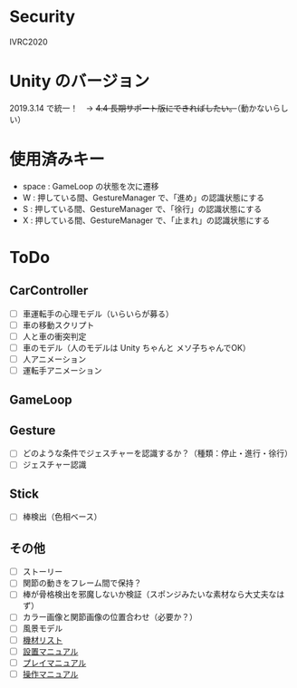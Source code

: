 # Security
IVRC2020

# Unity のバージョン
2019.3.14 で統一！　→ ~~4.4 長期サポート版にできればしたい。~~（動かないらしい）

# 使用済みキー
- space : GameLoop の状態を次に遷移
- W : 押している間、GestureManager で、「進め」の認識状態にする
- S : 押している間、GestureManager で、「徐行」の認識状態にする
- X : 押している間、GestureManager で、「止まれ」の認識状態にする

# ToDo

## CarController
- [ ] 車運転手の心理モデル（いらいらが募る）
- [ ] 車の移動スクリプト
- [ ] 人と車の衝突判定
- [ ] 車のモデル（人のモデルは Unity ちゃんと メソ子ちゃんでOK）
- [ ] 人アニメーション
- [ ] 運転手アニメーション

## GameLoop

## Gesture
- [ ] どのような条件でジェスチャーを認識するか？（種類：停止・進行・徐行）
- [ ] ジェスチャー認識

## Stick
- [ ] 棒検出（色相ベース）

## その他
- [ ] ストーリー
- [ ] 関節の動きをフレーム間で保持？
- [ ] 棒が骨格検出を邪魔しないか検証（スポンジみたいな素材なら大丈夫なはず）
- [ ] カラー画像と関節画像の位置合わせ（必要か？）
- [ ] 風景モデル
- [ ] [機材リスト](機材リスト)
- [ ] [設置マニュアル](設置マニュアル)
- [ ] [プレイマニュアル](プレイマニュアル)
- [ ] [操作マニュアル](操作マニュアル)
